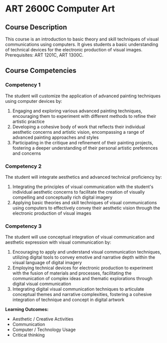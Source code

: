 # ART 2600C Computer Art

## Course Description
This course is an introduction to basic theory and skill techniques of visual communications using computers. It gives students a basic understanding of technical devices for the electronic production of visual images. Prerequisites: ART 1201C, ART 1300C.

## Course Competencies

### Competency 1
The student will customize the application of advanced painting techniques using computer devices by:
1. Engaging and exploring various advanced painting techniques, encouraging them to experiment with different methods to refine their artistic practice
2. Developing a cohesive body of work that reflects their individual aesthetic concerns and artistic vision, encompassing a range of advanced painting approaches and styles
3. Participating in the critique and refinement of their painting projects, fostering a deeper understanding of their personal artistic preferences and concerns

### Competency 2
The student will integrate aesthetics and advanced technical proficiency by:
1. Integrating the principles of visual communication with the student's individual aesthetic concerns to facilitate the creation of visually compelling and conceptually rich digital imagery
2. Applying basic theories and skill techniques of visual communications using computers to effectively convey their aesthetic vision through the electronic production of visual images

### Competency 3
The student will use conceptual integration of visual communication and aesthetic expression with visual communication by:
1. Encouraging to apply and understand visual communication techniques, utilizing digital tools to convey emotive and narrative depth within the visual language of digital imagery
2. Employing technical devices for electronic production to experiment with the fusion of materials and processes, facilitating the communication of complex ideas and thematic explorations through digital visual communication
3. Integrating digital visual communication techniques to articulate conceptual themes and narrative complexities, fostering a cohesive integration of technique and concept in digital artwork

**Learning Outcomes:**
- Aesthetic / Creative Activities
- Communication
- Computer / Technology Usage
- Critical thinking